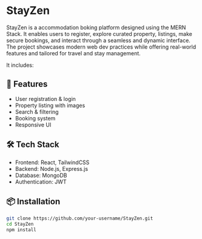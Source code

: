 # StayZen
StayZen is a accommodation boking platform designed using the MERN Stack. It enables users to register, explore curated property, listings, make secure bookings, and interact through a seamless and dynamic interface. The project showcases modern web dev practices while offering real-world features and tailored for travel and stay management.

It includes:

## 🚀 Features
- User registration & login
- Property listing with images
- Search & filtering
- Booking system
- Responsive UI

## 🛠 Tech Stack
- Frontend: React, TailwindCSS
- Backend: Node.js, Express.js
- Database: MongoDB
- Authentication: JWT

## 📦 Installation

```bash
git clone https://github.com/your-username/StayZen.git
cd StayZen
npm install
